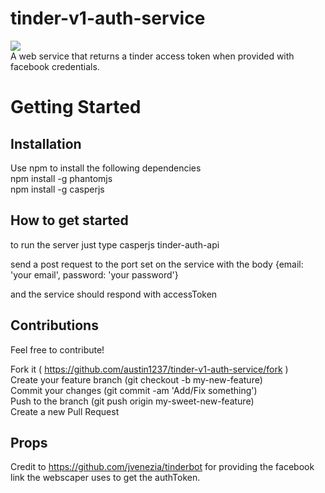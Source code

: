 # tinder-v1-auth-service
![](https://media.giphy.com/media/9yeStKuX0qhmo/giphy.gif)<br>
A web service that returns a tinder access token when provided with facebook credentials.

# Getting Started
## Installation
Use npm to install the following dependencies<br>
npm install -g phantomjs<br>
npm install -g casperjs

## How to get started
to run the server just type
casperjs tinder-auth-api

send a post request to the port set on the service with the body
{email: 'your email', password: 'your password'}

and the service should respond with accessToken

## Contributions
Feel free to contribute!

Fork it ( https://github.com/austin1237/tinder-v1-auth-service/fork )<br>
Create your feature branch (git checkout -b my-new-feature)<br>
Commit your changes (git commit -am 'Add/Fix something')<br>
Push to the branch (git push origin my-sweet-new-feature)<br>
Create a new Pull Request

## Props
Credit to https://github.com/jvenezia/tinderbot for providing the facebook link
the webscaper uses to get the authToken.
